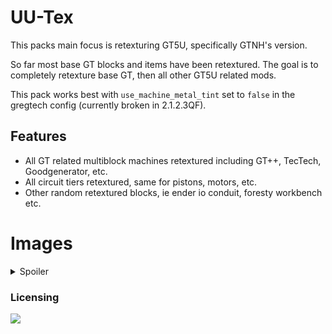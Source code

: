 # UU-Tex 
This packs main focus is retexturing GT5U, specifically GTNH's version.

So far most base GT blocks and items have been retextured. The goal is to completely retexture base GT, then all other GT5U related mods.

This pack works best with `use_machine_metal_tint` set to `false` in the gregtech config (currently broken in 2.1.2.3QF).

## Features

- All GT related multiblock machines retextured including GT++, TecTech, Goodgenerator, etc.
- All circuit tiers retextured, same for pistons, motors, etc.
- Other random retextured blocks, ie ender io conduit, foresty workbench etc.





# Images

<details>
  <summary>Spoiler</summary>

  
  
  
  # Multi block machines
  
  <summary>GT Multies (not all pictured)</summary>
  <img src="https://imgur.com/hscFsPK.png" />
  
  <summary>Active turbine animation</summary>
  <img src="https://imgur.com/flCDflq.gif" />
  
  <summary>EBF coils</summary>
  <img src="https://imgur.com/fvozCX8.gif" />
  
  <summary>Normal fusion</summary>
  <img src="https://imgur.com/x8gX0cl.gif" />
  
  <summary>Mega Fusion</summary>
  <img src="https://imgur.com/hIzoGDX.gif" />
  
  <summary>GT++ </summary>
  <img src="https://imgur.com/Y48cQd8.png" />
  
  <summary>TecTech </summary>
  <img src="https://imgur.com/KBYR1zS.gif" />
  
  <summary>Goodgen </summary>
  <img src="https://imgur.com/iRfwKh6.png" />
  
  <summary>Dyson Swarm</summary>
  <img src="https://imgur.com/U8f351j.gif" />
  
  <summary>EMT research completer</summary>
  <img src="https://imgur.com/W8FQyoB.gif" />
  
  # Single block machines
  
  <summary>Animated textures for single blocks</summary>
  <img src="https://imgur.com/2Bwx4y7.gif" />
  
  # Items

  <summary>Circuits</summary>
  <img src="https://imgur.com/mW3Nraq.gif" />

  <summary>Components</summary>
  <img src="https://imgur.com/yxgvPFv.gif" />
  
</details>


### Licensing

 [![](https://img.shields.io/badge/License-CC%20BY--NC--SA%203.0-yellow.svg?style=flat-square)](https://creativecommons.org/licenses/by-nc-sa/3.0/)


  
  
  



  
 


